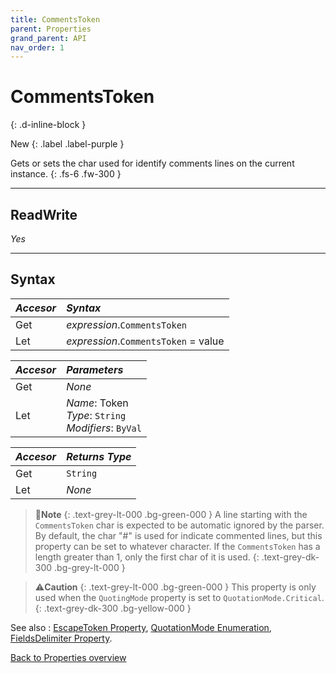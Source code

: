 ```yaml
---
title: CommentsToken
parent: Properties
grand_parent: API
nav_order: 1
---
```


# CommentsToken
{: .d-inline-block }

New
{: .label .label-purple }

Gets or sets the char used for identify comments lines on the current instance.
{: .fs-6 .fw-300 }

---

## ReadWrite

_Yes_

---

## Syntax

|**_Accesor_**|**_Syntax_**|
|:----------|:----------|
|Get|*expression*.`CommentsToken`|
|Let|*expression*.`CommentsToken` = value|

|**_Accesor_**|**_Parameters_**|
|:----------|:----------|
|Get|_None_|
|Let|*Name*: Token<br>*Type*: `String`<br>*Modifiers*: `ByVal`|

|**_Accesor_**|**_Returns Type_**|
|:----------|:----------|
|Get|`String`|
|Let|_None_|

>📝**Note**
>{: .text-grey-lt-000 .bg-green-000 }
>A line starting with the `CommentsToken` char is expected to be automatic ignored by the parser. By default, the char "#" is used for indicate commented lines, but this property can be set to whatever character. If the `CommentsToken` has a length greater than 1, only the first char of it is used.
{: .text-grey-dk-300 .bg-grey-lt-000 }

>⚠️**Caution**
>{: .text-grey-lt-000 .bg-green-000 }
>This property is only used when the `QuotingMode` property is set to `QuotationMode.Critical`.
{: .text-grey-dk-300 .bg-yellow-000 }

See also
: [EscapeToken Property](https://ws-garcia.github.io/VBA-CSV-interface/api/properties/escapetoken.html), [QuotationMode Enumeration](https://ws-garcia.github.io/VBA-CSV-interface/api/enumerations/quotationmode.html), [FieldsDelimiter Property](https://ws-garcia.github.io/VBA-CSV-interface/api/properties/fieldsdelimiter.html).

[Back to Properties overview](https://ws-garcia.github.io/VBA-CSV-interface/api/properties/)
